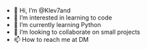 - 👋 Hi, I’m @Klev7and
- 👀 I’m interested in learning to code
- 🌱 I’m currently learning Python
- 💞️ I’m looking to collaborate on small projects
- 📫 How to reach me at DM

<!---
Klev7and/Klev7and is a ✨ special ✨ repository because its `README.md` (this file) appears on your GitHub profile.
You can click the Preview link to take a look at your changes.
--->
